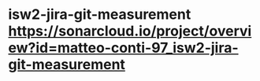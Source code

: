 # isw2-jira-git-measurement https://sonarcloud.io/project/overview?id=matteo-conti-97_isw2-jira-git-measurement
